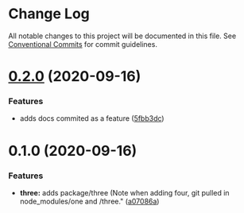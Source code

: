 # Change Log

All notable changes to this project will be documented in this file.
See [Conventional Commits](https://conventionalcommits.org) for commit guidelines.

# [0.2.0](https://github.com/LeeMellon/lerna-private/compare/three@0.1.0...three@0.2.0) (2020-09-16)


### Features

* adds docs commited as a feature ([5fbb3dc](https://github.com/LeeMellon/lerna-private/commit/5fbb3dcc322a51f5aa19b9465d53bbe657c82145))





# 0.1.0 (2020-09-16)


### Features

* **three:** adds package/three (Note when adding four, git pulled in node_modules/one and /three." ([a07086a](https://github.com/LeeMellon/lerna-private/commit/a07086a17058dc649991ad59d4040b21cf3f7ac9))

